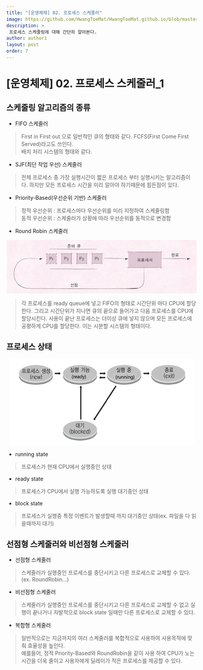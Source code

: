 ```yaml
---
title: "[운영체제] 02. 프로세스 스케줄러"
image: https://github.com/HwangToeMat/HwangToeMat.github.io/blob/master/Computer-Science/image/OS/02/img0.jpg?raw=true
description: >
 프로세스 스케줄링에 대해 간단히 알아본다.
author: author1
layout: post
order: 7
---
```

# [운영체제] 02. 프로세스 스케줄러_1

## 스케줄링 알고리즘의 종류

* FIFO 스케줄러

> First in First out 으로 일반적인 큐의 형태와 같다. FCFS(First Come First Served)라고도 쓰인다.<br>
> 배치 처리 시스템의 형태와 같다.

* SJF(최단 작업 우선) 스케줄러

> 전체 프로세스 중 가장 실행시간이 짧은 프로세스 부터 실행시키는 알고리즘이다.
> 하지만 모든 프로세스 시간을 미리 알아야 하기때문에 힘든점이 있다.

* Priority-Based(우선순위 기반) 스케줄러

> 정적 우선순위 : 프로세스마다 우선순위를 미리 지정하여 스케줄링함<br>
> 동적 우선순위 : 스케줄러가 상황에 따라 우선순위를 동적으로 변경함

* Round Robin 스케줄러

<img src="https://github.com/HwangToeMat/HwangToeMat.github.io/blob/master/Computer-Science/image/OS/02/img1.png?raw=true" style="max-width:100%;margin-left: auto; margin-right: auto; display: block;">

> 각 프로세스를 ready queue에 넣고 FIFO의 형태로 시간단위 마다 CPU에 할당한다. 
> 그리고 시간단위가 지나면 큐의 끝으로 들어가고 다음 프로세스를 CPU에 할당시킨다.
> 사용이 끝난 프로세스는 더이상 큐에 넣지 않으며 모든 프로세스에 공평하게 CPU를 할당한다.
> 이는 시분할 시스템의 형태이다.

## 프로세스 상태

<img src="https://github.com/HwangToeMat/HwangToeMat.github.io/blob/master/Computer-Science/image/OS/02/img2.png?raw=true" style="max-width:100%;margin-left: auto; margin-right: auto; display: block;">

* running state

> 프로세스가 현재 CPU에서 실행중인 상태

* ready state

> 프로세스가 CPU에서 실행 가능하도록 실행 대기중인 상태 

* block state

> 프로세스가 실행중 특정 이벤트가 발생할때 까지 대기중인 상태(ex. 파일을 다 읽을때까지 대기)

## 선점형 스케줄러와 비선점형 스케줄러

* 선점형 스케줄러

> 스케줄러가 실행중인 프로세스를 중단시키고 다른 프로세스로 교체할 수 있다. (ex. RoundRobin...)

* 비선점형 스케줄러

> 스케줄러가 실행중인 프로세스를 중단시키고 다른 프로세스로 교체할 수 없고 실행이 끝나거나 자발적으로 block state 일때만 다른 프로세스로 교체할 수 있다.

* 복합형 스케줄러

> 일반적으로는 지금까지의 여러 스케줄러를 복합적으로 사용하여 사용목적에 맞춰 효율성을 높인다.<br>
> 예를들어, 정적 Priority-Based와 RoundRobin을 같이 사용 하여 CPU가 노는 시간을 더욱 줄이고 사용자에게 딜레이가 적은 프로세스를 제공할 수 있다.



